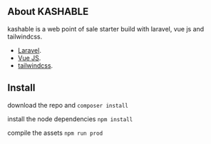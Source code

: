 
## About KASHABLE

kashable is a web point of sale starter build with laravel, vue js and tailwindcss.

- [Laravel](https://laravel.com/).
- [Vue JS](https://vuejs.org/).
- [tailwindcss](https://tailwindcss.com/).

## Install

download the repo and 
`composer install`

install the node dependencies
`npm install`

compile the assets
`npm run prod`


